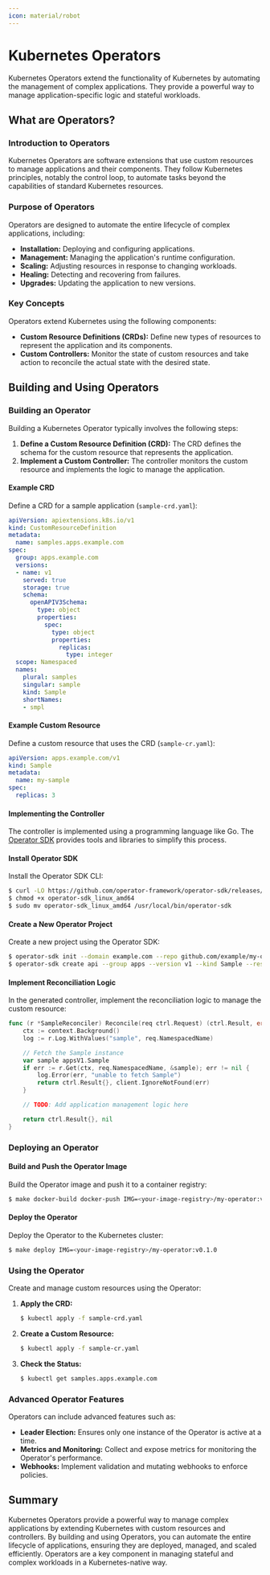 ```yaml
---
icon: material/robot
---
```


# Kubernetes Operators

Kubernetes Operators extend the functionality of Kubernetes by automating the management of complex applications. They provide a powerful way to manage application-specific logic and stateful workloads.

## What are Operators?

<h3>Introduction to Operators</h3>

Kubernetes Operators are software extensions that use custom resources to manage applications and their components. They follow Kubernetes principles, notably the control loop, to automate tasks beyond the capabilities of standard Kubernetes resources.

<h3>Purpose of Operators</h3>

Operators are designed to automate the entire lifecycle of complex applications, including:

- **Installation:** Deploying and configuring applications.
- **Management:** Managing the application's runtime configuration.
- **Scaling:** Adjusting resources in response to changing workloads.
- **Healing:** Detecting and recovering from failures.
- **Upgrades:** Updating the application to new versions.

<h3>Key Concepts</h3>

Operators extend Kubernetes using the following components:

- **Custom Resource Definitions (CRDs):** Define new types of resources to represent the application and its components.
- **Custom Controllers:** Monitor the state of custom resources and take action to reconcile the actual state with the desired state.

## Building and Using Operators

<h3>Building an Operator</h3>

Building a Kubernetes Operator typically involves the following steps:

1. **Define a Custom Resource Definition (CRD):** The CRD defines the schema for the custom resource that represents the application.
2. **Implement a Custom Controller:** The controller monitors the custom resource and implements the logic to manage the application.

<h4>Example CRD</h4>

Define a CRD for a sample application (`sample-crd.yaml`):
```yaml
apiVersion: apiextensions.k8s.io/v1
kind: CustomResourceDefinition
metadata:
  name: samples.apps.example.com
spec:
  group: apps.example.com
  versions:
  - name: v1
    served: true
    storage: true
    schema:
      openAPIV3Schema:
        type: object
        properties:
          spec:
            type: object
            properties:
              replicas:
                type: integer
  scope: Namespaced
  names:
    plural: samples
    singular: sample
    kind: Sample
    shortNames:
    - smpl
```

<h4>Example Custom Resource</h4>

Define a custom resource that uses the CRD (`sample-cr.yaml`):
```yaml
apiVersion: apps.example.com/v1
kind: Sample
metadata:
  name: my-sample
spec:
  replicas: 3
```

<h4>Implementing the Controller</h4>

The controller is implemented using a programming language like Go. The [Operator SDK](https://sdk.operatorframework.io/) provides tools and libraries to simplify this process.

<h4>Install Operator SDK</h4>

Install the Operator SDK CLI:
```sh
$ curl -LO https://github.com/operator-framework/operator-sdk/releases/download/v1.16.0/operator-sdk_linux_amd64
$ chmod +x operator-sdk_linux_amd64
$ sudo mv operator-sdk_linux_amd64 /usr/local/bin/operator-sdk
```

<h4>Create a New Operator Project</h4>

Create a new project using the Operator SDK:
```sh
$ operator-sdk init --domain example.com --repo github.com/example/my-operator
$ operator-sdk create api --group apps --version v1 --kind Sample --resource --controller
```

<h4>Implement Reconciliation Logic</h4>

In the generated controller, implement the reconciliation logic to manage the custom resource:
```go
func (r *SampleReconciler) Reconcile(req ctrl.Request) (ctrl.Result, error) {
    ctx := context.Background()
    log := r.Log.WithValues("sample", req.NamespacedName)

    // Fetch the Sample instance
    var sample appsV1.Sample
    if err := r.Get(ctx, req.NamespacedName, &sample); err != nil {
        log.Error(err, "unable to fetch Sample")
        return ctrl.Result{}, client.IgnoreNotFound(err)
    }

    // TODO: Add application management logic here

    return ctrl.Result{}, nil
}
```

<h3>Deploying an Operator</h3>

<h4>Build and Push the Operator Image</h4>

Build the Operator image and push it to a container registry:
```sh
$ make docker-build docker-push IMG=<your-image-registry>/my-operator:v0.1.0
```

<h4>Deploy the Operator</h4>

Deploy the Operator to the Kubernetes cluster:
```sh
$ make deploy IMG=<your-image-registry>/my-operator:v0.1.0
```

<h3>Using the Operator</h3>

Create and manage custom resources using the Operator:

1. **Apply the CRD:**
   ```sh
   $ kubectl apply -f sample-crd.yaml
   ```

2. **Create a Custom Resource:**
   ```sh
   $ kubectl apply -f sample-cr.yaml
   ```

3. **Check the Status:**
   ```sh
   $ kubectl get samples.apps.example.com
   ```

<h3>Advanced Operator Features</h3>

Operators can include advanced features such as:

- **Leader Election:** Ensures only one instance of the Operator is active at a time.
- **Metrics and Monitoring:** Collect and expose metrics for monitoring the Operator's performance.
- **Webhooks:** Implement validation and mutating webhooks to enforce policies.

## Summary

Kubernetes Operators provide a powerful way to manage complex applications by extending Kubernetes with custom resources and controllers. By building and using Operators, you can automate the entire lifecycle of applications, ensuring they are deployed, managed, and scaled efficiently. Operators are a key component in managing stateful and complex workloads in a Kubernetes-native way.